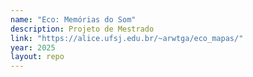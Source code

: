 ```yaml
---
name: "Eco: Memórias do Som"
description: Projeto de Mestrado
link: "https://alice.ufsj.edu.br/~arwtga/eco_mapas/"
year: 2025
layout: repo
---
```

